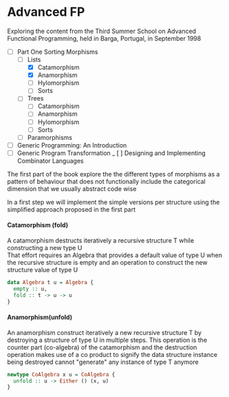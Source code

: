 # Advanced FP

Exploring the content from the Third Summer School on Advanced Functional Programming, 
held in Barga, Portugal, in September 1998


- [ ] Part One Sorting Morphisms
  - [ ] Lists
      - [X] Catamorphism
      - [X] Anamorphism
      - [ ] Hylomorphism
      - [ ] Sorts
  - [ ] Trees
      - [ ] Catamorphism
      - [ ] Anamorphism
      - [ ] Hylomorphism
      - [ ] Sorts
  - [ ] Paramorphisms  
- [ ] Generic Programming: An Introduction
- [ ] Generic Program Transformation
_ [ ] Designing and Implementing Combinator Languages

The first part of the book explore the the different types of morphisms as 
a pattern of behaviour that does not functionally include the categorical dimension
that we usually abstract code wise

In a first step we will implement the simple versions per structure using the
simplified approach proposed in the first part 

#### Catamorphism (fold)
A catamorphism destructs iteratively a recursive structure T
while constructing a new type U   
That effort requires an Algebra that provides a default value of type U
when the recursive structure is empty and an operation to construct the
new structure value of type U

```haskell
data Algebra t u = Algebra {
  empty :: u,
  fold :: t -> u -> u
}
```
 
#### Anamorphism(unfold)
An anamorphism construct iteratively a new recursive structure T
by destroying a structure of type U in multiple steps.
This operation is the counter part (co-algebra) of the catamorphism
and the destruction operation makes use of a co product to signify the
data structure instance being destroyed cannot "generate" any instance
of type T anymore
 
```haskell
newtype CoAlgebra x u = CoAlgebra {
  unfold :: u -> Either () (x, u)
}
``` 



